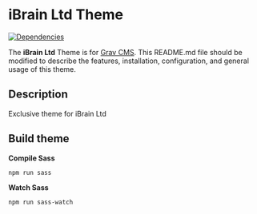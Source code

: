 # iBrain Ltd Theme

[![Dependencies](https://david-dm.org/ibrainltd/ibrainltd-theme.svg)](https://david-dm.org/ibrainltd/ibrainltd-theme)

The **iBrain Ltd** Theme is for [Grav CMS](http://github.com/getgrav/grav).
This README.md file should be modified to describe the features, installation,
configuration, and general usage of this theme.

## Description

Exclusive theme for iBrain Ltd

## Build theme

**Compile Sass**

    npm run sass

**Watch Sass**

    npm run sass-watch
